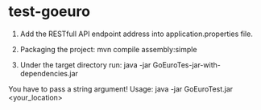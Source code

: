 test-goeuro
===========

1. Add the RESTfull API endpoint address into application.properties file.

2. Packaging the project: mvn compile assembly:simple

3. Under the target directory run: java -jar GoEuroTes-jar-with-dependencies.jar

You have to pass a string argument!
Usage: java -jar GoEuroTest.jar <your_location>


 

